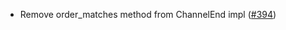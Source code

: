 - Remove order_matches method from ChannelEnd impl
  ([\#394](https://github.com/cosmos/ibc-rs/issues/394))